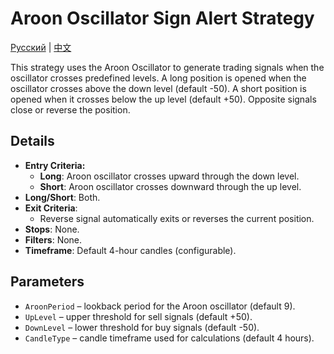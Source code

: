 # Aroon Oscillator Sign Alert Strategy
[Русский](README_ru.md) | [中文](README_cn.md)

This strategy uses the Aroon Oscillator to generate trading signals when the oscillator crosses predefined levels. A long position is opened when the oscillator crosses above the down level (default -50). A short position is opened when it crosses below the up level (default +50). Opposite signals close or reverse the position.

## Details

- **Entry Criteria:**
  - **Long**: Aroon oscillator crosses upward through the down level.
  - **Short**: Aroon oscillator crosses downward through the up level.
- **Long/Short**: Both.
- **Exit Criteria**:
  - Reverse signal automatically exits or reverses the current position.
- **Stops**: None.
- **Filters**: None.
- **Timeframe**: Default 4-hour candles (configurable).

## Parameters

- `AroonPeriod` – lookback period for the Aroon oscillator (default 9).
- `UpLevel` – upper threshold for sell signals (default +50).
- `DownLevel` – lower threshold for buy signals (default -50).
- `CandleType` – candle timeframe used for calculations (default 4 hours).

